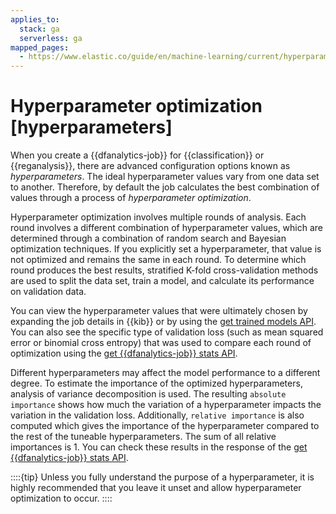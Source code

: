 ```yaml
---
applies_to:
  stack: ga
  serverless: ga
mapped_pages:
  - https://www.elastic.co/guide/en/machine-learning/current/hyperparameters.html
---
```


# Hyperparameter optimization [hyperparameters]

When you create a {{dfanalytics-job}} for {{classification}} or {{reganalysis}}, there are advanced configuration options known as *hyperparameters*. The ideal hyperparameter values vary from one data set to another. Therefore, by default the job calculates the best combination of values through a process of *hyperparameter optimization*.

Hyperparameter optimization involves multiple rounds of analysis. Each round involves a different combination of hyperparameter values, which are determined through a combination of random search and Bayesian optimization techniques. If you explicitly set a hyperparameter, that value is not optimized and remains the same in each round. To determine which round produces the best results, stratified K-fold cross-validation methods are used to split the data set, train a model, and calculate its performance on validation data.

You can view the hyperparameter values that were ultimately chosen by expanding the job details in {{kib}} or by using the [get trained models API](https://www.elastic.co/docs/api/doc/elasticsearch/operation/operation-ml-get-trained-models). You can also see the specific type of validation loss (such as mean squared error or binomial cross entropy) that was used to compare each round of optimization using the [get {{dfanalytics-job}} stats API](https://www.elastic.co/docs/api/doc/elasticsearch/operation/operation-ml-get-data-frame-analytics-stats).

Different hyperparameters may affect the model performance to a different degree. To estimate the importance of the optimized hyperparameters, analysis of variance decomposition is used. The resulting `absolute importance` shows how much the variation of a hyperparameter impacts the variation in the validation loss. Additionally, `relative importance` is also computed which gives the importance of the hyperparameter compared to the rest of the tuneable hyperparameters. The sum of all relative importances is 1. You can check these results in the response of the [get {{dfanalytics-job}} stats API](https://www.elastic.co/docs/api/doc/elasticsearch/operation/operation-ml-get-data-frame-analytics-stats).

::::{tip}
Unless you fully understand the purpose of a hyperparameter, it is highly recommended that you leave it unset and allow hyperparameter optimization to occur.
::::
